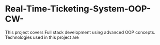 # Real-Time-Ticketing-System-OOP-CW-
This project covers Full stack development using advanced OOP concepts. Technologies used in this project are 
